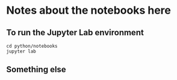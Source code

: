 # Notes about the notebooks here

## To run the Jupyter Lab environment

```shell
cd python/notebooks
jupyter lab
```

## Something else
